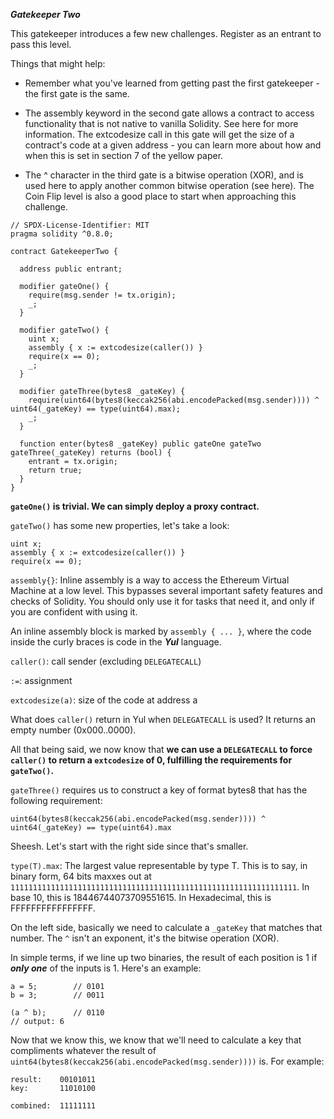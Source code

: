 ***Gatekeeper Two***

This gatekeeper introduces a few new challenges. Register as an entrant to pass this level.

Things that might help:

- Remember what you've learned from getting past the first gatekeeper - the first gate is the same.

- The assembly keyword in the second gate allows a contract to access functionality that is not native to vanilla Solidity. See here for more information. The extcodesize call in this gate will get the size of a contract's code at a given address - you can learn more about how and when this is set in section 7 of the yellow paper.

- The ^ character in the third gate is a bitwise operation (XOR), and is used here to apply another common bitwise operation (see here). The Coin Flip level is also a good place to start when approaching this challenge.

```
// SPDX-License-Identifier: MIT
pragma solidity ^0.8.0;

contract GatekeeperTwo {

  address public entrant;

  modifier gateOne() {
    require(msg.sender != tx.origin);
    _;
  }

  modifier gateTwo() {
    uint x;
    assembly { x := extcodesize(caller()) }
    require(x == 0);
    _;
  }

  modifier gateThree(bytes8 _gateKey) {
    require(uint64(bytes8(keccak256(abi.encodePacked(msg.sender)))) ^ uint64(_gateKey) == type(uint64).max);
    _;
  }

  function enter(bytes8 _gateKey) public gateOne gateTwo gateThree(_gateKey) returns (bool) {
    entrant = tx.origin;
    return true;
  }
}
```

**`gateOne()` is trivial. We can simply deploy a proxy contract.**

`gateTwo()` has some new properties, let's take a look:

```
uint x;
assembly { x := extcodesize(caller()) }
require(x == 0);
```
`assembly{}`: Inline assembly is a way to access the Ethereum Virtual Machine at a low level. This bypasses several important safety features and checks of Solidity. You should only use it for tasks that need it, and only if you are confident with using it.

An inline assembly block is marked by `assembly { ... }`, where the code inside the curly braces is code in the ***Yul*** language.

`caller()`: call sender (excluding `DELEGATECALL`)

`:=`: assignment

`extcodesize(a)`: size of the code at address a

What does `caller()` return in Yul when `DELEGATECALL` is used? It returns an empty number (0x000..0000).

All that being said, we now know that **we can use a `DELEGATECALL` to force `caller()` to return a `extcodesize` of 0, fulfilling the requirements for `gateTwo()`.**

`gateThree()` requires us to construct a key of format bytes8 that has the following requirement:

```
uint64(bytes8(keccak256(abi.encodePacked(msg.sender)))) ^ uint64(_gateKey) == type(uint64).max
```

Sheesh. Let's start with the right side since that's smaller.

`type(T).max`: The largest value representable by type T. This is to say, in binary form, 64 bits maxxes out at `1111111111111111111111111111111111111111111111111111111111111111`. In base 10, this is 18446744073709551615. In Hexadecimal, this is FFFFFFFFFFFFFFFF.

On the left side, basically we need to calculate a `_gateKey` that matches that number. The `^` isn't an exponent, it's the bitwise operation (XOR).

In simple terms, if we line up two binaries, the result of each position is 1 if ***only one*** of the inputs is 1. Here's an example:

```
a = 5;        // 0101
b = 3;        // 0011

(a ^ b);      // 0110
// output: 6
```

Now that we know this, we know that we'll need to calculate a key that compliments whatever the result of `uint64(bytes8(keccak256(abi.encodePacked(msg.sender))))` is. For example:

```
result:    00101011
key:       11010100

combined:  11111111
```
